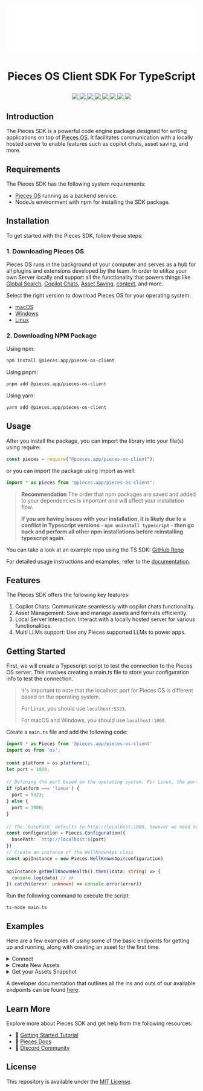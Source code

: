 <h1 align="center">
    <b>
        <a href="https://pieces.app">
            <picture>
                <source srcset="./assets/Logo-light-theme.png" media="(prefers-color-scheme: light)">
                <source srcset="./assets/Logo-dark-theme.png" media="(prefers-color-scheme: dark)">
                <img src="./assets/Logo-dark-theme.png" height="125" width="600" />
            </picture>
        </a><br>
    </b>
</h1>

# <p align="center"> Pieces OS Client SDK For TypeScript

   <p align="center">
      <a href="https://github.com/pieces-app/pieces-os-client-sdk-for-typescript/graphs/contributors" alt="GitHub contributors">
         <img src="https://img.shields.io/github/contributors/pieces-app/pieces-os-client-sdk-for-typescript.svg" />
      <a>
      <a href="https://github.com/pieces-app/pieces-os-client-sdk-for-typescript/issues" alt="GitHub issues by-label">
         <img src="https://img.shields.io/github/issues/pieces-app/pieces-os-client-sdk-for-typescript" />
      </a>
      <a href="https://discord.gg/getpieces" alt="Discord">
         <img src="https://img.shields.io/badge/Discord-@layer5.svg?color=7389D8&label&logo=discord&logoColor=ffffff" />
      </a>
      <a href="https://x.com/getpieces" alt="Twitter Follow">
         <img src="https://img.shields.io/twitter/follow/pieces.svg?label=Follow" />
      </a>
      <a href="https://github.com/pieces-app/pieces-os-client-sdk-for-typescript/blob/main/LICENSE" alt="License">
         <img src="https://img.shields.io/github/license/pieces-app/pieces-os-client-sdk-for-typescript.svg" />
      </a>
      <a href="https://www.npmjs.com/package/@pieces.app/pieces-os-client" >
         <img src="https://badge.fury.io/js/@pieces.app%2Fpieces-os-client.svg" />
      </a>
      <a href="https://www.npmjs.com/package/@pieces.app/pieces-os-client" >
         <img src="https://img.shields.io/npm/dm/@pieces.app/pieces-os-client.svg" />
      </a>
      <a href="https://www.npmjs.com/package/@pieces.app/pieces-os-client" >
         <img src="https://img.shields.io/npm/dt/@pieces.app/pieces-os-client.svg" />
      </a>
   </p>
</p>

## Introduction

The Pieces SDK is a powerful code engine package designed for writing
applications on top of
[Pieces OS](/installation-getting-started/what-am-i-installing). It facilitates
communication with a locally hosted server to enable features such as copilot
chats, asset saving, and more.

## Requirements

The Pieces SDK has the following system requirements:

-   [Pieces OS](/installation-getting-started/what-am-i-installing) running as a
    backend service.
-   NodeJs environment with npm for installing the SDK package.

## Installation

To get started with the Pieces SDK, follow these steps:

### 1. Downloading Pieces OS

Pieces OS runs in the background of your computer and serves as a hub for all
plugins and extensions developed by the team. In order to utilize your own
Server locally and support all the functionality that powers things like
[Global Search](https://docs.pieces.app/features/global-search),
[Copilot Chats](https://docs.pieces.app/features/pieces-copilot),
[Asset Saving](https://docs.pieces.app/features/managing-saved-materials),
[context](https://docs.pieces.app/features/pieces-copilot#set-your-own-copilot-context),
and more.

Select the right version to download Pieces OS for your operating system:

-   [macOS](https://docs.pieces.app/installation-getting-started/macos)
-   [Windows](https://docs.pieces.app/installation-getting-started/windows)
-   [Linux](https://docs.pieces.app/installation-getting-started/linux)

### 2. Downloading NPM Package

Using npm:

```bash
npm install @pieces.app/pieces-os-client
```

Using pnpm:

```bash
pnpm add @pieces.app/pieces-os-client
```

Using yarn:

```bash
yarn add @pieces.app/pieces-os-client
```

## Usage

After you install the package, you can import the library into your file(s)
using require:

```javascript
const pieces = require("@pieces.app/pieces-os-client");
```

or you can import the package using import as well:

```javascript
import * as pieces from "@pieces.app/pieces-os-client";
```

> **Recommendation** The order that npm packages are saved and added to your
> dependencies is important and will affect your installation flow.
>
> **If you are having issues with your installation, it is likely due to a
> conflict in Typescript versions - `npm uninstall typescript` - then go back
> and perform all other npm installations before reinstalling typescript
> again**.

You can take a look at an example repo using the TS SDK:
[GitHub Repo](https://github.com/pieces-app/example-typescript)

For detailed usage instructions and examples, refer to the
[documentation](https://docs.pieces.app/build/reference/typescript).

## Features

The Pieces SDK offers the following key features:

1. Copilot Chats: Communicate seamlessly with copilot chats functionality.
2. Asset Management: Save and manage assets and formats efficiently.
3. Local Server Interaction: Interact with a locally hosted server for various
   functionalities.
4. Multi LLMs support: Use any Pieces supported LLMs to power apps.

## Getting Started

First, we will create a Typescript script to test the connection to the Pieces
OS server. This involves creating a main.ts file to store your configuration
info to test the connection.

> It's important to note that the localhost port for Pieces OS is different
> based on the operating system.
>
> For Linux, you should use `localhost:5323`.
>
> For macOS and Windows, you should use `localhost:1000`.

Create a `main.ts` file and add the following code:

```typescript
import * as Pieces from '@pieces.app/pieces-os-client'
import os from 'os';

const platform = os.platform();
let port = 1000;

// Defining the port based on the operating system. For Linux, the port is 5323, and for macOS/Windows, the port is 1000.
if (platform === 'linux') {
  port = 5323;
} else {
  port = 1000;
}

// The `basePath` defaults to http://localhost:1000, however we need to change it to the correct port based on the operating system.
const configuration = Pieces.Configuration({
  basePath: `http://localhost:${port}`
})
// Create an instance of the WellKnownApi class
const apiInstance = new Pieces.WellKnownApi(configuration)

apiInstance.getWellKnownHealth().then((data: string) => {
  console.log(data) // ok
}).catch((error: unknown) => console.error(error))
```

Run the following command to execute the script:

```shell
ts-node main.ts
```

## Examples

Here are a few examples of using some of the basic endpoints for getting up and
running, along with creating an asset for the first time.

<details>
<summary> Connect </summary>

When developing and creating an application on top of Pieces OS, it is important
that you authenticate with the application itself when performing requests.

To 'connect' your application (this typescript project) to the server, you will
need to make a POST request to the `apiInstance.connect()` endpoint of the API
and print the response.

```tsx

import * as Pieces from '@pieces.app/pieces-os-client'

const configuration = Pieces.Configuration()
const apiInstance = new Pieces.ConnectorApi(configuration)

const body: Pieces.ConnectRequest = {
    // SeededConnectorConnection |  (optional)
    seededConnectorConnection: ,
};

apiInstance.connect(body).then((data: Context) => {
    console.log('API called successfully. Returned data: ' + data)
}).catch((error: unknown) => console.error(error))

```

</details>

<details>
<summary>Create New Assets</summary>

Now before continuing forward, we will need to prepare the `create()` function
to connect to the proper creation endpoint. Create differs from connect, since
previously our json object did not require any preprocessing. In this case **we
will need to include the application data that was returned back from our
initial call to `connect()`.**

The `createAsset()` function needs to accomplish:

1. Create our raw `data` var for seeding the asset.
2. Creating a new asset using our simple `Pieces.SeededAsset` configuration
3. Send request via `Pieces.AssetsApi().assetsCreateNewAsset()`
4. Return the created asset back after it is validated and created

Here is what the `createAsset()` function looks like in its entirety:

```tsx
// importing the package into this file.
import * as pieces from '@pieces.app/pieces-os-client'

// @var code data as a string.
var data = "<h1>Hello world</h1>";

// @var title for your snippet creation.
var name = "My First Snippet";

// the create asset function where we create our seeded asset.
// @var applicationData | look back at connect() to see where this came from
function createAsset() {
  let _seededAsset: Pieces.SeededAsset = {
    application: applicationData,
    format: {
      fragment: {
        string: {raw: data},
      },
    },
    metadata: {
      name: name
    }
  }

  // create your seed
  let _seed: Pieces.Seed = {
    asset: _seededAsset,
    type: SeedTypeEnum.Asset
  }

  // make your api call.
  new Pieces.AssetsApi().assetsCreateNewAsset({seed: _seed}).then(newAsset => {
    console.log(`New Asset Created --> ${newAsset}`);
  });
}
```

The response back will look similar to the following:
[https://jwaf.pieces.cloud](https://jwaf.pieces.cloud/?p=24e242a85e)

</details>

<details>
<summary>Get your Assets Snapshot</summary>

When reading along, if you would like to view your data incrementally through
the full browser window, you can navigate to `http://localhost:1000/assets` to
view a full list of snippets that have been saved in your browser. Otherwise,
you can access the snapshot with these steps:

```tsx
new Pieces.AssetsApi().assetsSnapshot({}).then(_assetList => {
    for (let i = 0; i < _assetList.iterable.length; i++) {
        // will log each asset.
       console.log(_assetsList[i]);
    }
})
```

</details>

A developer documentation that outlines all the ins and outs of our available
endpoints can be found
[here](https://docs.pieces.app/build/reference/typescript/).

## Learn More

Explore more about Pieces SDK and get help from the following resources:

-   🚀
    [Getting Started Tutorial](https://docs.pieces.app/installation-getting-started/what-am-i-installing)
-   📜 [Pieces Docs](https://docs.pieces.app/)
-   💬 [Discord Community](https://discord.gg/getpieces)

## License

This repository is available under the [MIT License](./LICENSE).
